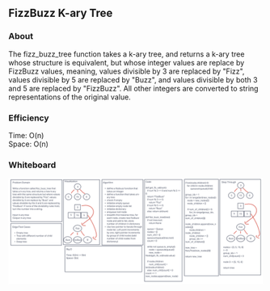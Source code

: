 ## FizzBuzz K-ary Tree

### About

The fizz_buzz_tree function takes a k-ary tree, and returns a k-ary tree whose structure is equivalent, but whose
integer values are replace by FizzBuzz values, meaning, values divisible by 3 are replaced by "Fizz", values
divisible by 5 are replaced by "Buzz", and values divisible by both 3 and 5 are replaced by "FizzBuzz". All other
integers are converted to string representations of the original value.

### Efficiency
Time: O(n)\
Space: O(n)

### Whiteboard
![Whiteboard](fizzbuzz_wb.png)
